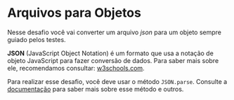 # Arquivos para Objetos

Nesse desafio você vai converter um arquivo *json* para um objeto sempre guiado
pelos testes.

**JSON** (JavaScript Object Notation) é um formato que usa a notação de objeto
JavaScript para fazer conversão de dados. Para saber mais sobre ele,
recomendamos consultar: [w3schools.com](https://www.w3schools.com/js/js_json_intro.asp).

Para realizar esse desafio, você deve usar o método `JSON.parse`. Consulte a
[documentação](https://ruby-doc.org/stdlib/libdoc/json/rdoc/JSON.html#method-i-parse)
para saber mais sobre esse método e outros.
